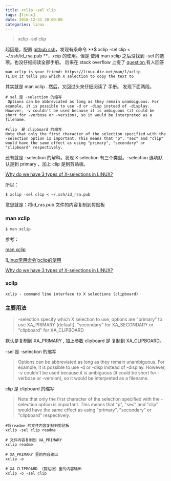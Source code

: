 ```yaml
---
title: xclip -sel clip
tags: [linux]
date: 2018-12-31 20:00:00
categories: linux
---
```



> xclip -sel clip 

起因是，配置 [github ssh](https://www.jianshu.com/p/4405d90dab9b)，发现有条命令 **$ xclip -sel clip < ~/.ssh/id_rsa.pub **，xcip 的使用。但是 使用  man xclip 之后没找到  -sel 的选项。也没仔细阅读全部手册。
后来在 stack overflow 上提了 [question](https://stackoverflow.com/questions/53735089/what-is-the-meaning-about-xclip-sel),有人回答
```
man xclip is your friend: https://linux.die.net/man/1/xclip
TL;DR it tells you which X selection to copy the text to
```
其实就是 man xclip  . 然后，又回过头来仔细阅读了 手册。 发现下面两段。

```
# sel 是 -selection 的缩写
 Options can be abbreviated as long as they remain unambiguous. For example, it is possible to use -d or -disp instead of -display. However, -v couldn't be used because it is ambiguous (it could be short for -verbose or -version), so it would be interpreted as a filename.
```

```
#clip  是 clipboard 的缩写 
Note that only the first character of the selection specified with the -selection option is important. This means that "p", "sec" and "clip" would have the same effect as using "primary", "secondary" or "clipboard" respectively.
```
还有就是 -selection 的解释。发现 X  selection 有三个类型。-selection 选项默认是到 primary ，加上 clip 是到剪贴板。

[Why do we have 3 types of X-selections in LINUX?](https://superuser.com/questions/200444/why-do-we-have-3-types-of-x-selections-in-linux
)

所以：

```
$ xclip -sel clip < ~/.ssh/id_rsa.pub 
```

意思就是：将id_ras.pub 文件的内容复制到剪贴板

### man xclip 

```shell
$ man xclip
```

参考：

[man xclip](https://linux.die.net/man/1/xclip)

[[Linux常用命令]xclip的使用](http://nekoqaq.lofter.com/post/1e7268fe_cb34817)

[Why do we have 3 types of X-selections in LINUX?](https://superuser.com/questions/200444/why-do-we-have-3-types-of-x-selections-in-linux
)
###  xclip 

```
xclip - command line interface to X selections (clipboard)
```

### 主要用法

> -selection
specify which X selection to use, options are "primary" to use XA_PRIMARY (default), "secondary" for XA_SECONDARY or "clipboard" for XA_CLIPBOARD

默认是复制到 XA_PRIMARY , 加上参数 clipboard 是 复制到 XA_CLIPBOARD。

-sel 是 -selection 的缩写

> Options can be abbreviated as long as they remain unambiguous. For example, it is possible to use -d or -disp instead of -display. However, -v couldn't be used because it is ambiguous (it could be short for -verbose or -version), so it would be interpreted as a filename.

clip  是 clipboard 的缩写

> Note that only the first character of the selection specified with the -selection option is important. This means that "p", "sec" and "clip" would have the same effect as using "primary", "secondary" or "clipboard" respectively.

```
#将readme 的文件内容复制到剪贴板
xclip -sel clip readme
```

```
# 文件内容复制到 XA_PRIMARY
xclip readme 
```


```
# XA_PRIMARY 里的内容输出
xclip -o 
```

```
# XA_CLIPBOARD （剪贴板）里的内容输出
xclip -o -sel clip 
```